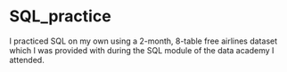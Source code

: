 # SQL_practice
I practiced SQL on my own using a 2-month, 8-table free airlines dataset
which I was provided with during the SQL module of the data academy I attended. 
